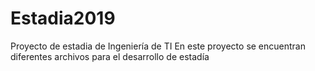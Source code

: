 # Estadia2019
Proyecto de estadia de Ingeniería de TI 
En este proyecto se encuentran diferentes archivos para el desarrollo de estadía
